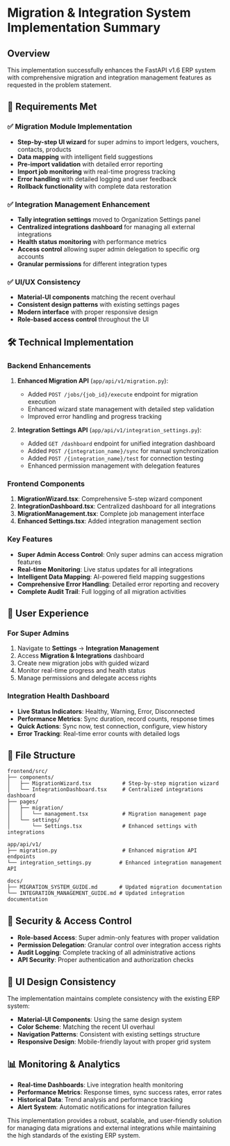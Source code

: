 # Migration & Integration System Implementation Summary

## Overview

This implementation successfully enhances the FastAPI v1.6 ERP system with comprehensive migration and integration management features as requested in the problem statement.

## 🎯 Requirements Met

### ✅ Migration Module Implementation
- **Step-by-step UI wizard** for super admins to import ledgers, vouchers, contacts, products
- **Data mapping** with intelligent field suggestions
- **Pre-import validation** with detailed error reporting
- **Import job monitoring** with real-time progress tracking
- **Error handling** with detailed logging and user feedback
- **Rollback functionality** with complete data restoration

### ✅ Integration Management Enhancement
- **Tally integration settings** moved to Organization Settings panel
- **Centralized integrations dashboard** for managing all external integrations
- **Health status monitoring** with performance metrics
- **Access control** allowing super admin delegation to specific org accounts
- **Granular permissions** for different integration types

### ✅ UI/UX Consistency
- **Material-UI components** matching the recent overhaul
- **Consistent design patterns** with existing settings pages
- **Modern interface** with proper responsive design
- **Role-based access control** throughout the UI

## 🛠️ Technical Implementation

### Backend Enhancements
1. **Enhanced Migration API** (`app/api/v1/migration.py`):
   - Added `POST /jobs/{job_id}/execute` endpoint for migration execution
   - Enhanced wizard state management with detailed step validation
   - Improved error handling and progress tracking

2. **Integration Settings API** (`app/api/v1/integration_settings.py`):
   - Added `GET /dashboard` endpoint for unified integration dashboard
   - Added `POST /{integration_name}/sync` for manual synchronization
   - Added `POST /{integration_name}/test` for connection testing
   - Enhanced permission management with delegation features

### Frontend Components
1. **MigrationWizard.tsx**: Comprehensive 5-step wizard component
2. **IntegrationDashboard.tsx**: Centralized dashboard for all integrations
3. **MigrationManagement.tsx**: Complete job management interface
4. **Enhanced Settings.tsx**: Added integration management section

### Key Features
- **Super Admin Access Control**: Only super admins can access migration features
- **Real-time Monitoring**: Live status updates for all integrations
- **Intelligent Data Mapping**: AI-powered field mapping suggestions
- **Comprehensive Error Handling**: Detailed error reporting and recovery
- **Complete Audit Trail**: Full logging of all migration activities

## 🚀 User Experience

### For Super Admins
1. Navigate to **Settings** → **Integration Management**
2. Access **Migration & Integrations** dashboard
3. Create new migration jobs with guided wizard
4. Monitor real-time progress and health status
5. Manage permissions and delegate access rights

### Integration Health Dashboard
- **Live Status Indicators**: Healthy, Warning, Error, Disconnected
- **Performance Metrics**: Sync duration, record counts, response times
- **Quick Actions**: Sync now, test connection, configure, view history
- **Error Tracking**: Real-time error counts with detailed logs

## 📁 File Structure

```
frontend/src/
├── components/
│   ├── MigrationWizard.tsx          # Step-by-step migration wizard
│   └── IntegrationDashboard.tsx     # Centralized integrations dashboard
├── pages/
│   ├── migration/
│   │   └── management.tsx           # Migration management page
│   └── settings/
│       └── Settings.tsx             # Enhanced settings with integrations

app/api/v1/
├── migration.py                     # Enhanced migration API endpoints
└── integration_settings.py         # Enhanced integration management API

docs/
├── MIGRATION_SYSTEM_GUIDE.md       # Updated migration documentation
└── INTEGRATION_MANAGEMENT_GUIDE.md # Updated integration documentation
```

## 🔐 Security & Access Control

- **Role-based Access**: Super admin-only features with proper validation
- **Permission Delegation**: Granular control over integration access rights
- **Audit Logging**: Complete tracking of all administrative actions
- **API Security**: Proper authentication and authorization checks

## 🎨 UI Design Consistency

The implementation maintains complete consistency with the existing ERP system:
- **Material-UI Components**: Using the same design system
- **Color Scheme**: Matching the recent UI overhaul
- **Navigation Patterns**: Consistent with existing settings structure
- **Responsive Design**: Mobile-friendly layout with proper grid system

## 📊 Monitoring & Analytics

- **Real-time Dashboards**: Live integration health monitoring
- **Performance Metrics**: Response times, sync success rates, error rates
- **Historical Data**: Trend analysis and performance tracking
- **Alert System**: Automatic notifications for integration failures

This implementation provides a robust, scalable, and user-friendly solution for managing data migrations and external integrations while maintaining the high standards of the existing ERP system.